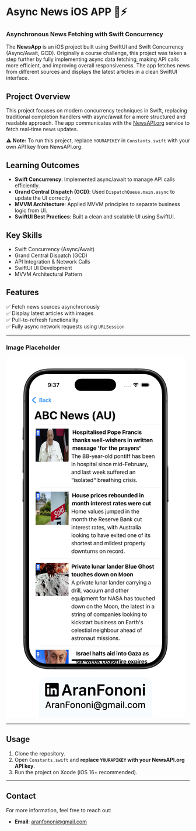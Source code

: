 

# Async News iOS APP 📰⚡️

### Asynchronous News Fetching with Swift Concurrency  

The **NewsApp** is an iOS project built using SwiftUI and Swift Concurrency (Async/Await, GCD). Originally a course challenge, this project was taken a step further by fully implementing async data fetching, making API calls more efficient, and improving overall responsiveness. The app fetches news from different sources and displays the latest articles in a clean SwiftUI interface.  

## Project Overview  
This project focuses on modern concurrency techniques in Swift, replacing traditional completion handlers with async/await for a more structured and readable approach. The app communicates with the [NewsAPI.org](https://newsapi.org/) service to fetch real-time news updates.  

⚠️ **Note:** To run this project, replace `YOURAPIKEY` in `Constants.swift` with your own API key from NewsAPI.org.  

## Learning Outcomes  
- **Swift Concurrency**: Implemented async/await to manage API calls efficiently.  
- **Grand Central Dispatch (GCD)**: Used `DispatchQueue.main.async` to update the UI correctly.  
- **MVVM Architecture**: Applied MVVM principles to separate business logic from UI.  
- **SwiftUI Best Practices**: Built a clean and scalable UI using SwiftUI.  

## Key Skills  
- Swift Concurrency (Async/Await)  
- Grand Central Dispatch (GCD)  
- API Integration & Network Calls  
- SwiftUI UI Development  
- MVVM Architectural Pattern  

## Features  
✅ Fetch news sources asynchronously  
✅ Display latest articles with images  
✅ Pull-to-refresh functionality  
✅ Fully async network requests using `URLSession`  

---

### Image Placeholder  
![Placeholder](./Documents/Readme.png)  

---

## Usage  
1. Clone the repository.  
2. Open `Constants.swift` and **replace `YOURAPIKEY` with your NewsAPI.org API key**.  
3. Run the project on Xcode (iOS 16+ recommended).  

---

## Contact
For more information, feel free to reach out:  
- **Email**: [aranfononi@gmail.com](mailto:aranfononi@gmail.com)  
